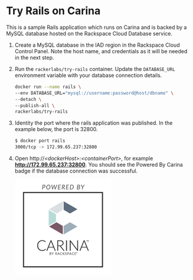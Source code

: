 # Try Rails on Carina

This is a sample Rails application which runs on Carina and is backed by a
MySQL database hosted on the Rackspace Cloud Database service.

1. Create a MySQL database in the IAD region in the Rackspace Cloud Control Panel.
    Note the host name, and credentials as it will be needed in the next step.

2. Run the `rackerlabs/try-rails` container. Update the `DATABASE_URL` environment
    variable with your database connection details.

    ```bash
    docker run --name rails \
    --env DATABASE_URL="mysql://username:password@host/dbname" \
    --detach \
    --publish-all \
    rackerlabs/try-rails
    ```

3. Identity the port where the rails application was published. In the example below,
    the port is 32800.

    ```bash
    $ docker port rails
    3000/tcp -> 172.99.65.237:32800
    ```

4. Open http://<em>&lt;dockerHost&gt;</em>:<em>&lt;containerPort&gt;</em>,
    for example **http://172.99.65.237:32800**. You should see the
    Powered By Carina badge if the database connection was successful.

    ![Powered by Carina](carina.png)
